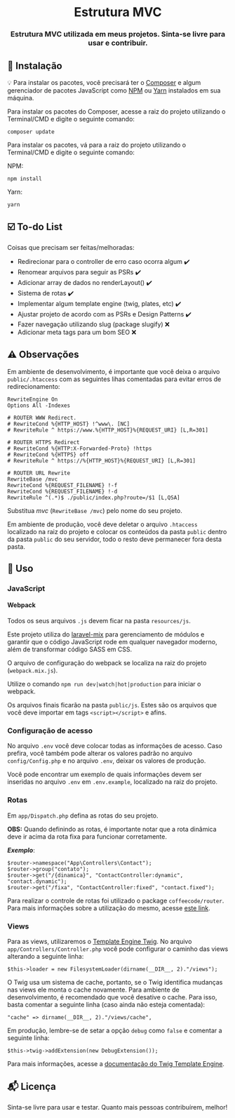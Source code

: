 
<h1 align="center">
  Estrutura MVC
</h1>

<h3 align="center">
  Estrutura MVC utilizada em meus projetos. Sinta-se livre para usar e contribuir.
</h3> 

## :rocket: Instalação

:bulb: Para instalar os pacotes, você precisará ter o [Composer](https://getcomposer.org/) e algum gerenciador de pacotes JavaScript como [NPM](https://www.npmjs.com/) ou [Yarn](https://yarnpkg.com/lang/en/) instalados em sua máquina.

Para instalar os pacotes do Composer, acesse a raiz do projeto utilizando o Terminal/CMD e digite o seguinte comando:

```
composer update
```

Para instalar os pacotes, vá para a raiz do projeto utilizando o Terminal/CMD e digite o seguinte comando:

NPM: 
```
npm install
```

Yarn: 
```
yarn
```

## :ballot_box_with_check: To-do List

Coisas que precisam ser feitas/melhoradas:
  - Redirecionar para o controller de erro caso ocorra algum :heavy_check_mark:
  - Renomear arquivos para seguir as PSRs :heavy_check_mark:
  - Adicionar array de dados no renderLayout() :heavy_check_mark:
  - Sistema de rotas :heavy_check_mark:
  - Implementar algum template engine (twig, plates, etc) :heavy_check_mark:
  - Ajustar projeto de acordo com as PSRs e Design Patterns :heavy_check_mark:
  - Fazer navegação utilizando slug (package slugify) :x:
  - Adicionar meta tags para um bom SEO :x:

## :warning: Observações

Em ambiente de desenvolvimento, é importante que você deixa o arquivo `public/.htaccess` com as seguintes lihas comentadas para evitar erros de redirecionamento:

```
RewriteEngine On
Options All -Indexes

# ROUTER WWW Redirect.
# RewriteCond %{HTTP_HOST} !^www\. [NC]
# RewriteRule ^ https://www.%{HTTP_HOST}%{REQUEST_URI} [L,R=301]

# ROUTER HTTPS Redirect
# RewriteCond %{HTTP:X-Forwarded-Proto} !https
# RewriteCond %{HTTPS} off
# RewriteRule ^ https://%{HTTP_HOST}%{REQUEST_URI} [L,R=301]

# ROUTER URL Rewrite
RewriteBase /mvc
RewriteCond %{REQUEST_FILENAME} !-f 
RewriteCond %{REQUEST_FILENAME} !-d
RewriteRule ^(.*)$ ./public/index.php?route=/$1 [L,QSA]
```
Substitua *mvc* (`RewriteBase /mvc`) pelo nome do seu projeto.

Em ambiente de produção, você deve deletar o arquivo `.htaccess` localizado na raiz do projeto e colocar os conteúdos da pasta `public` dentro da pasta `public` do seu servidor, todo o resto deve permanecer fora desta pasta.

## :wrench: Uso

### JavaScript

#### Webpack

Todos os seus arquivos `.js` devem ficar na pasta `resources/js`.

Este projeto utiliza do [laravel-mix](https://laravel-mix.com/) para gerenciamento de módulos e garantir que o código JavaScript rode em qualquer navegador moderno, além de transformar código SASS em CSS.

O arquivo de configuração do webpack se localiza na raiz do projeto (`webpack.mix.js`). 

Utilize o comando `npm run dev|watch|hot|production` para iniciar o webpack.

Os arquivos finais ficarão na pasta `public/js`. Estes são os arquivos que você deve importar em tags `<script></script>` e afins.

### Configuração de acesso

No arquivo `.env` você deve colocar todas as informações de acesso. Caso prefira, você também pode alterar os valores padrão no arquivo `config/Config.php` e no arquivo `.env`, deixar os valores de produção.

Você pode encontrar um exemplo de quais informações devem ser inseridas no arquivo `.env` em `.env.example`, localizado na raiz do projeto.

### Rotas

Em `app/Dispatch.php` defina as rotas do seu projeto.

**OBS:** Quando definindo as rotas, é importante notar que a rota dinâmica deve ir acima da rota fixa para funcionar corretamente.

_**Exemplo**_:

```
$router->namespace("App\Controllers\Contact");
$router->group("contato");
$router->get("/{dinamica}", "ContactController:dynamic", "contact.dynamic");
$router->get("/fixa", "ContactController:fixed", "contact.fixed");
```

Para realizar o controle de rotas foi utilizado o package `coffeecode/router`. Para mais informações sobre a utilização do mesmo, acesse [este link](https://packagist.org/packages/coffeecode/router).

### Views

Para as views, utilizaremos o [Template Engine Twig](https://twig.symfony.com/). No arquivo `app/Controllers/Controller.php` você pode configurar o caminho das views alterando a seguinte linha:

```
$this->loader = new FilesystemLoader(dirname(__DIR__, 2)."/views");
```

O Twig usa um sistema de cache, portanto, se o Twig identifica mudanças nas views ele monta o cache novamente. Para ambiente de desenvolvimento, é recomendado que você desative o cache. Para isso, basta comentar a seguinte linha (caso ainda não esteja comentada):

```
"cache" => dirname(__DIR__, 2)."/views/cache",
```

Em produção, lembre-se de setar a opção `debug` como `false` e comentar a seguinte linha:

```
$this->twig->addExtension(new DebugExtension());
```

Para mais informações, acesse a [documentação do Twig Template Engine](https://twig.symfony.com/doc/2.x/).

## :mailbox_with_mail: Licença

Sinta-se livre para usar e testar. Quanto mais pessoas contribuírem, melhor!
